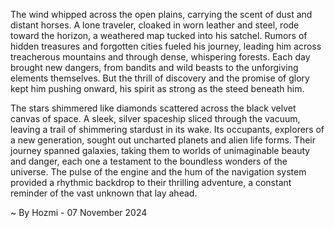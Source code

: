 
The wind whipped across the open plains, carrying the scent of dust and distant horses.  A lone traveler, cloaked in worn leather and steel, rode toward the horizon, a weathered map tucked into his satchel. Rumors of hidden treasures and forgotten cities fueled his journey, leading him across treacherous mountains and through dense, whispering forests. Each day brought new dangers, from bandits and wild beasts to the unforgiving elements themselves. But the thrill of discovery and the promise of glory kept him pushing onward, his spirit as strong as the steed beneath him. 

The stars shimmered like diamonds scattered across the black velvet canvas of space. A sleek, silver spaceship sliced through the vacuum, leaving a trail of shimmering stardust in its wake. Its occupants, explorers of a new generation, sought out uncharted planets and alien life forms. Their journey spanned galaxies, taking them to worlds of unimaginable beauty and danger, each one a testament to the boundless wonders of the universe. The pulse of the engine and the hum of the navigation system provided a rhythmic backdrop to their thrilling adventure, a constant reminder of the vast unknown that lay ahead. 

~ By Hozmi - 07 November 2024
